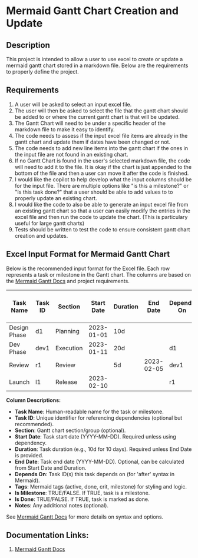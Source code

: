 # Mermaid Gantt Chart Creation and Update

## Description

This project is intended to allow a user to use excel to create or update a mermaid gantt chart stored in a markdown file. Below are the requirements to properly define the project. 

## Requirements

1. A user will be asked to select an input excel file.
2. The user will then be asked to select the file that the gantt chart should be added to or where the current gantt chart is that will be updated.
3. The Gantt Chart will need to be under a specific header of the markdown file to make it easy to identify.
4. The code needs to assess if the input excel file items are already in the gantt chart and update them if dates have been changed or not.
5. The code needs to add new line items into the gantt chart if the ones in the input file are not found in an existing chart.
6. If no Gantt Chart is found in the user's selected markdown file, the code will need to add it to the file. It is okay if the chart is just appended to the bottom of the file and then a user can move it after the code is finished.
7. I would like the copilot to help develop what the input columns should be for the input file. There are multiple options like "is this a milestone?" or "Is this task done?" that a user should be able to add values to to properly update an existing chart.
8. I would like the code to also be able to generate an input excel file from an existing gantt chart so that a user can easily modify the entries in the excel file and then run the code to update the chart. (This is particulary useful for large gantt charts)
8. Tests should be written to test the code to ensure consistent gantt chart creation and updates.

## Excel Input Format for Mermaid Gantt Chart

Below is the recommended input format for the Excel file. Each row represents a task or milestone in the Gantt chart. The columns are based on the [Mermaid Gantt Docs](https://mermaid.js.org/syntax/gantt.html) and project requirements.

| Task Name      | Task ID | Section   | Start Date  | Duration | End Date   | Depends On | Tags (active, done, crit, milestone) | Is Milestone | Is Done | Notes           |
|---------------|---------|-----------|-------------|----------|------------|------------|--------------------------------------|--------------|---------|-----------------|
| Design Phase  | d1      | Planning  | 2023-01-01  | 10d      |            |            | active                               |              |         | Initial design  |
| Dev Phase     | dev1    | Execution | 2023-01-11  | 20d      |            | d1         |                                      |              |         | Coding          |
| Review        | r1      | Review    |             | 5d       | 2023-02-05 | dev1       | done                                 |              |   TRUE  | Code review     |
| Launch        | l1      | Release   | 2023-02-10  |          |            | r1         | milestone                            |   TRUE       |         | Go-live         |

**Column Descriptions:**
- **Task Name**: Human-readable name for the task or milestone.
- **Task ID**: Unique identifier for referencing dependencies (optional but recommended).
- **Section**: Gantt chart section/group (optional).
- **Start Date**: Task start date (YYYY-MM-DD). Required unless using dependency.
- **Duration**: Task duration (e.g., 10d for 10 days). Required unless End Date is provided.
- **End Date**: Task end date (YYYY-MM-DD). Optional, can be calculated from Start Date and Duration.
- **Depends On**: Task ID(s) this task depends on (for 'after' syntax in Mermaid).
- **Tags**: Mermaid tags (active, done, crit, milestone) for styling and logic.
- **Is Milestone**: TRUE/FALSE. If TRUE, task is a milestone.
- **Is Done**: TRUE/FALSE. If TRUE, task is marked as done.
- **Notes**: Any additional notes (optional).

See [Mermaid Gantt Docs](https://mermaid.js.org/syntax/gantt.html) for more details on syntax and options.

## Documentation Links:

1. [Mermaid Gantt Docs](https://mermaid.js.org/syntax/gantt.html)